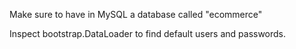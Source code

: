 Make sure to have in MySQL a database called "ecommerce"

Inspect bootstrap.DataLoader to find default users and passwords. 